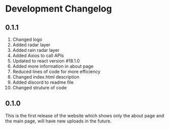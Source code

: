 # Development Changelog

## 0.1.1

1. Changed logo
1. Added radar layer
1. Added rain radar layer
1. Added Axios to call APIs
1. Updated to react version #18.1.0
1. Added more information in about page
1. Reduced lines of code for more efficiency
1. Changed index.html description
1. Added discord to readme file
1. Changed struture of code

## 0.1.0

This is the first release of the website which shows only the about page and the main page, will have new uploads in the future.